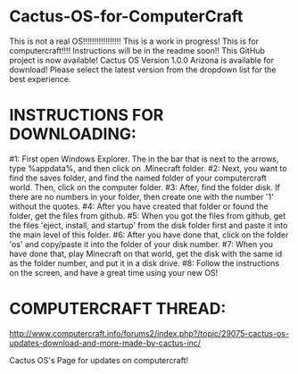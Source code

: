 # Cactus-OS-for-ComputerCraft
This is not a real OS!!!!!!!!!!!!!!!!! This is a work in progress! This is for computercraft!!!! Instructions will be in the readme soon!!
This GitHub project is now available! 
Cactus OS Version 1.0.0 Arizona is available for download!
Please select the latest version from the dropdown list for the best experience.
# INSTRUCTIONS FOR DOWNLOADING:
#1: First open Windows Explorer. The in the bar that is next to the arrows, type %appdata%, and then click on .Minecraft folder.
#2: Next, you want to find the saves folder, and find the named folder of your computercraft world. Then, click on the computer folder.
#3: After, find the folder disk. If there are no numbers in your folder, then create one with the number '1' without the quotes.
#4: After you have created that folder or found the folder, get the files from github.
#5: When you got the files from github, get the files 'eject, install, and startup' from the disk folder first and paste it into the main level of this folder.
#6: After you have done that, click on the folder 'os' and copy/paste it into the folder of your disk number.
#7: When you have done that, play Minecraft on that world, get the disk with the same id as the folder number, and put it in a disk drive.
#8: Follow the instructions on the screen, and have a great time using your new OS! 

# COMPUTERCRAFT THREAD:
http://www.computercraft.info/forums2/index.php?/topic/29075-cactus-os-updates-download-and-more-made-by-cactus-inc/

Cactus OS's Page for updates on computercraft!
